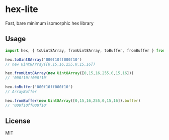 # hex-lite
Fast, bare minimum isomorphic hex library

## Usage

```javascript
import hex, { toUint8Array, fromUint8Array, toBuffer, fromBuffer } from 'hex-lite'

hex.toUint8Array('000f10ff000f10')
// new Uint8Array([0,15,16,255,0,15,16])

hex.fromUint8Array(new Uint8Array([0,15,16,255,0,15,16]))
// '000f10ff000f10'

hex.toBuffer('000f10ff000f10')
// ArrayBuffer

hex.fromBuffer(new Uint8Array([0,15,16,255,0,15,16]).buffer)
// '000f10ff000f10'
```

## License

MIT
